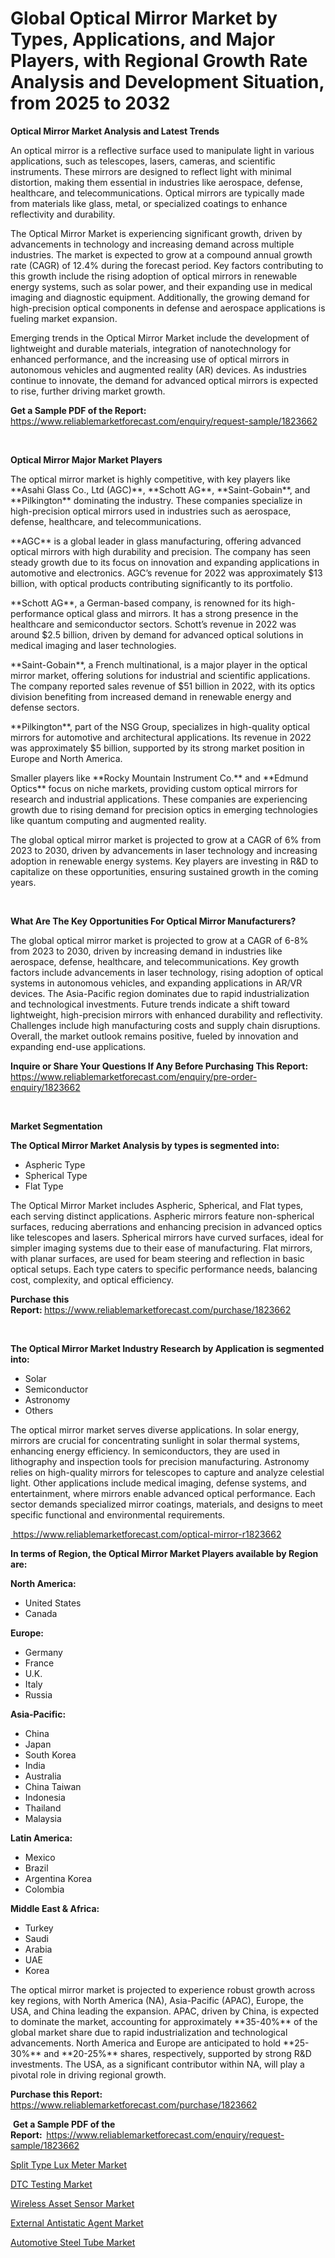 <p><h1>Global Optical Mirror Market by Types, Applications, and Major Players, with Regional Growth Rate Analysis and Development Situation, from 2025 to 2032</h1></p><p><strong>Optical Mirror Market Analysis and Latest Trends</strong></p>
<p><p>An optical mirror is a reflective surface used to manipulate light in various applications, such as telescopes, lasers, cameras, and scientific instruments. These mirrors are designed to reflect light with minimal distortion, making them essential in industries like aerospace, defense, healthcare, and telecommunications. Optical mirrors are typically made from materials like glass, metal, or specialized coatings to enhance reflectivity and durability.</p><p>The Optical Mirror Market is experiencing significant growth, driven by advancements in technology and increasing demand across multiple industries. The market is expected to grow at a compound annual growth rate (CAGR) of 12.4% during the forecast period. Key factors contributing to this growth include the rising adoption of optical mirrors in renewable energy systems, such as solar power, and their expanding use in medical imaging and diagnostic equipment. Additionally, the growing demand for high-precision optical components in defense and aerospace applications is fueling market expansion.</p><p>Emerging trends in the Optical Mirror Market include the development of lightweight and durable materials, integration of nanotechnology for enhanced performance, and the increasing use of optical mirrors in autonomous vehicles and augmented reality (AR) devices. As industries continue to innovate, the demand for advanced optical mirrors is expected to rise, further driving market growth.</p></p>
<p><strong>Get a Sample PDF of the Report:&nbsp;</strong> <a href="https://www.reliablemarketforecast.com/enquiry/request-sample/1823662?utm_campaign=1875&utm_medium=2&utm_source=Github&utm_content=ia&utm_term=25012025&utm_id=optical-mirror">https://www.reliablemarketforecast.com/enquiry/request-sample/1823662</a></p>
<p>&nbsp;</p>
<p><strong>Optical Mirror Major Market Players</strong></p>
<p><p>The optical mirror market is highly competitive, with key players like **Asahi Glass Co., Ltd (AGC)**, **Schott AG**, **Saint-Gobain**, and **Pilkington** dominating the industry. These companies specialize in high-precision optical mirrors used in industries such as aerospace, defense, healthcare, and telecommunications.</p><p>**AGC** is a global leader in glass manufacturing, offering advanced optical mirrors with high durability and precision. The company has seen steady growth due to its focus on innovation and expanding applications in automotive and electronics. AGC’s revenue for 2022 was approximately $13 billion, with optical products contributing significantly to its portfolio.</p><p>**Schott AG**, a German-based company, is renowned for its high-performance optical glass and mirrors. It has a strong presence in the healthcare and semiconductor sectors. Schott’s revenue in 2022 was around $2.5 billion, driven by demand for advanced optical solutions in medical imaging and laser technologies.</p><p>**Saint-Gobain**, a French multinational, is a major player in the optical mirror market, offering solutions for industrial and scientific applications. The company reported sales revenue of $51 billion in 2022, with its optics division benefiting from increased demand in renewable energy and defense sectors.</p><p>**Pilkington**, part of the NSG Group, specializes in high-quality optical mirrors for automotive and architectural applications. Its revenue in 2022 was approximately $5 billion, supported by its strong market position in Europe and North America.</p><p>Smaller players like **Rocky Mountain Instrument Co.** and **Edmund Optics** focus on niche markets, providing custom optical mirrors for research and industrial applications. These companies are experiencing growth due to rising demand for precision optics in emerging technologies like quantum computing and augmented reality.</p><p>The global optical mirror market is projected to grow at a CAGR of 6% from 2023 to 2030, driven by advancements in laser technology and increasing adoption in renewable energy systems. Key players are investing in R&D to capitalize on these opportunities, ensuring sustained growth in the coming years.</p></p>
<p>&nbsp;</p>
<p><strong>What Are The Key Opportunities For Optical Mirror Manufacturers?</strong></p>
<p><p>The global optical mirror market is projected to grow at a CAGR of 6-8% from 2023 to 2030, driven by increasing demand in industries like aerospace, defense, healthcare, and telecommunications. Key growth factors include advancements in laser technology, rising adoption of optical systems in autonomous vehicles, and expanding applications in AR/VR devices. The Asia-Pacific region dominates due to rapid industrialization and technological investments. Future trends indicate a shift toward lightweight, high-precision mirrors with enhanced durability and reflectivity. Challenges include high manufacturing costs and supply chain disruptions. Overall, the market outlook remains positive, fueled by innovation and expanding end-use applications.</p></p>
<p><strong>Inquire or Share Your Questions If Any Before Purchasing This Report:</strong> <a href="https://www.reliablemarketforecast.com/enquiry/pre-order-enquiry/1823662?utm_campaign=1875&utm_medium=2&utm_source=Github&utm_content=ia&utm_term=25012025&utm_id=optical-mirror">https://www.reliablemarketforecast.com/enquiry/pre-order-enquiry/1823662</a></p>
<p>&nbsp;</p>
<p><strong>Market Segmentation</strong></p>
<p><strong>The Optical Mirror Market Analysis by types is segmented into:</strong></p>
<p><ul><li>Aspheric Type</li><li>Spherical Type</li><li>Flat Type</li></ul></p>
<p><p>The Optical Mirror Market includes Aspheric, Spherical, and Flat types, each serving distinct applications. Aspheric mirrors feature non-spherical surfaces, reducing aberrations and enhancing precision in advanced optics like telescopes and lasers. Spherical mirrors have curved surfaces, ideal for simpler imaging systems due to their ease of manufacturing. Flat mirrors, with planar surfaces, are used for beam steering and reflection in basic optical setups. Each type caters to specific performance needs, balancing cost, complexity, and optical efficiency.</p></p>
<p><strong>Purchase this Report:&nbsp;</strong><a href="https://www.reliablemarketforecast.com/purchase/1823662?utm_campaign=1875&utm_medium=2&utm_source=Github&utm_content=ia&utm_term=25012025&utm_id=optical-mirror">https://www.reliablemarketforecast.com/purchase/1823662</a></p>
<p>&nbsp;</p>
<p><strong>The Optical Mirror Market Industry Research by Application is segmented into:</strong></p>
<p><ul><li>Solar</li><li>Semiconductor</li><li>Astronomy</li><li>Others</li></ul></p>
<p><p>The optical mirror market serves diverse applications. In solar energy, mirrors are crucial for concentrating sunlight in solar thermal systems, enhancing energy efficiency. In semiconductors, they are used in lithography and inspection tools for precision manufacturing. Astronomy relies on high-quality mirrors for telescopes to capture and analyze celestial light. Other applications include medical imaging, defense systems, and entertainment, where mirrors enable advanced optical performance. Each sector demands specialized mirror coatings, materials, and designs to meet specific functional and environmental requirements.</p></p>
<p><a href="https://www.reliablemarketforecast.com/optical-mirror-r1823662?utm_campaign=1875&utm_medium=2&utm_source=Github&utm_content=ia&utm_term=25012025&utm_id=optical-mirror">&nbsp;https://www.reliablemarketforecast.com/optical-mirror-r1823662</a></p>
<p><strong>In terms of Region, the Optical Mirror Market Players available by Region are:</strong></p>
<p>
    <p> <strong> North America: </strong>
        <ul>
            <li>United States</li>
            <li>Canada</li>
        </ul>
        </p> 
    <p> <strong> Europe: </strong>
        <ul>
            <li>Germany</li>
            <li>France</li>
            <li>U.K.</li>
            <li>Italy</li>
            <li>Russia</li>
        </ul>
        </p> 
    <p> <strong> Asia-Pacific: </strong>
        <ul>
            <li>China</li>
            <li>Japan</li>
            <li>South Korea</li>
            <li>India</li>
            <li>Australia</li>
            <li>China Taiwan</li>
            <li>Indonesia</li>
            <li>Thailand</li>
            <li>Malaysia</li>
        </ul>
        </p> 
    <p> <strong> Latin America: </strong>
        <ul>
            <li>Mexico</li>
            <li>Brazil</li>
            <li>Argentina Korea</li>
            <li>Colombia</li>
        </ul>
        </p> 
    <p> <strong> Middle East & Africa: </strong>
        <ul>
            <li>Turkey</li>
            <li>Saudi</li>
            <li>Arabia</li>
            <li>UAE</li>
            <li>Korea</li>
        </ul>
    </p>
    </p>
<p><p>The optical mirror market is projected to experience robust growth across key regions, with North America (NA), Asia-Pacific (APAC), Europe, the USA, and China leading the expansion. APAC, driven by China, is expected to dominate the market, accounting for approximately **35-40%** of the global market share due to rapid industrialization and technological advancements. North America and Europe are anticipated to hold **25-30%** and **20-25%** shares, respectively, supported by strong R&D investments. The USA, as a significant contributor within NA, will play a pivotal role in driving regional growth.</p></p>
<p><strong>Purchase this Report: </strong><a href="https://www.reliablemarketforecast.com/purchase/1823662?utm_campaign=1875&utm_medium=2&utm_source=Github&utm_content=ia&utm_term=25012025&utm_id=optical-mirror">https://www.reliablemarketforecast.com/purchase/1823662</a></p>
<p>&nbsp;<strong>Get a Sample PDF of the Report:&nbsp;&nbsp;</strong><a href="https://www.reliablemarketforecast.com/enquiry/request-sample/1823662?utm_campaign=1875&utm_medium=2&utm_source=Github&utm_content=ia&utm_term=25012025&utm_id=optical-mirror">https://www.reliablemarketforecast.com/enquiry/request-sample/1823662</a></p>
<p><strong></strong></p>
<p><p><a href="https://www.linkedin.com/pulse/comprehensive-analysis-split-type-lux-meter-market-growth-s6kre?utm_campaign=1875&utm_medium=2&utm_source=Github&utm_content=ia&utm_term=25012025&utm_id=optical-mirror">Split Type Lux Meter Market</a></p><p><a href="https://github.com/njockebogris/Market-Research-Report-List-1/blob/main/dtc-testing-market.md?utm_campaign=1875&utm_medium=2&utm_source=Github&utm_content=ia&utm_term=25012025&utm_id=optical-mirror">DTC Testing Market</a></p><p><a href="https://www.linkedin.com/pulse/competitive-analysis-wireless-asset-sensor-market-strengths-f91oe?utm_campaign=1875&utm_medium=2&utm_source=Github&utm_content=ia&utm_term=25012025&utm_id=optical-mirror">Wireless Asset Sensor Market</a></p><p><a href="https://www.linkedin.com/pulse/external-antistatic-agent-market-size-revenue-trend-analysis-mymlc?utm_campaign=1875&utm_medium=2&utm_source=Github&utm_content=ia&utm_term=25012025&utm_id=optical-mirror">External Antistatic Agent Market</a></p><p><a href="https://github.com/gregorywiliams78/Market-Research-Report-List-1/blob/main/automotive-steel-tube-market.md?utm_campaign=1875&utm_medium=2&utm_source=Github&utm_content=ia&utm_term=25012025&utm_id=optical-mirror">Automotive Steel Tube Market</a></p></p>